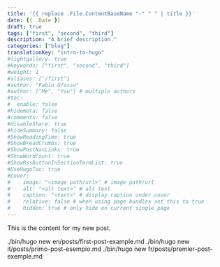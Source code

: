 ```yaml
---
title: '{{ replace .File.ContentBaseName "-" " " | title }}'
date: {{ .Date }}
draft: true
tags: ["first", "second", "third"]
description: "A brief description."
categories: ["blog"]
translationKey: "intro-to-hugo"
#lightgallery: true
#keywords: ["first", "second", "third"]
#weight: 1
#aliases: ["/first"]
#author: "Fabio Gfasso"
#author: ["Me", "You"] # multiple authors
#toc:
#  enable: false
#hidemeta: false
#comments: false
#disableShare: true
#hideSummary: false
#ShowReadingTime: true
#ShowBreadCrumbs: true
#ShowPostNavLinks: true
#ShowWordCount: true
#ShowRssButtonInSectionTermList: true
#UseHugoToc: true
#cover:
#    image: "<image path/url>" # image path/url
#    alt: "<alt text>" # alt text
#    caption: "<text>" # display caption under cover
#    relative: false # when using page bundles set this to true
#    hidden: true # only hide on current single page
---
```


This is the content for my new post.

./bin/hugo new en/posts/first-post-example.md
./bin/hugo new it/posts/primo-post-esempio.md
./bin/hugo new fr/posts/premier-post-exemple.md